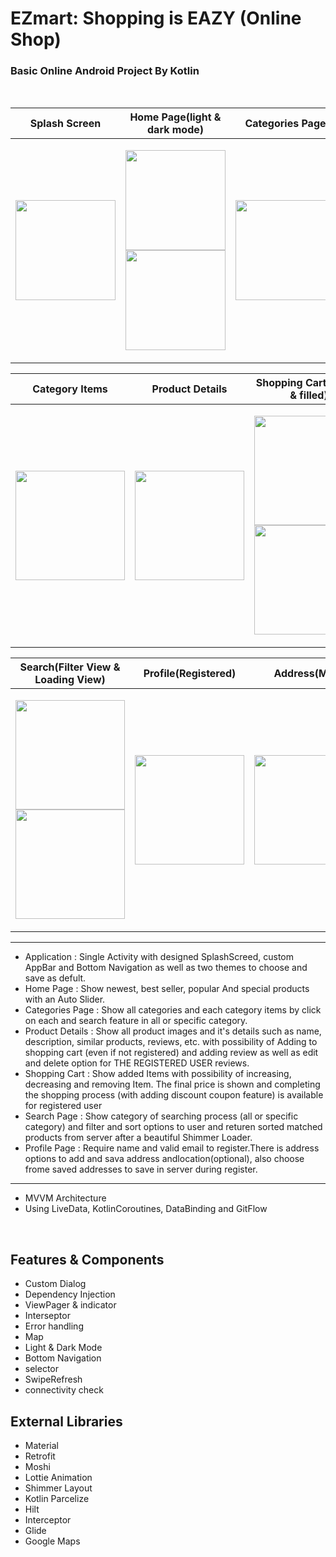 # EZmart: Shopping is EAZY (Online Shop)

### Basic Online Android Project By Kotlin 
<br>

| Splash Screen | Home Page(light & dark mode) | Categories Page |
|--|--|--|
|<p align="center"> <img src="https://user-images.githubusercontent.com/98989834/181878123-af8423d6-9c1b-4338-9e47-88019cfd4edd.jpg" width=160px> </p>| <p align="center"><img src="https://user-images.githubusercontent.com/98989834/181878195-52b6457f-8ddf-4f1c-ab2d-0d4e6c8ab97b.jpg" width=160px> <img src="https://user-images.githubusercontent.com/98989834/181878179-026d774f-a6f9-4268-aa2b-f16693a7d916.jpg" width=160px > </p> | <p align="center"><img src="https://user-images.githubusercontent.com/98989834/181878505-9d5edd28-9f18-415b-b1b4-ab4793202b6c.jpg" width=160px> </p>|

| Category Items | Product Details | Shopping Cart(Empty & filled) |
|--|--|--|
| <p align="center"> <img src="https://user-images.githubusercontent.com/98989834/181878733-d97e4b2c-e600-4e05-b3c7-8bff069dc477.jpg" width=175px> </p>| <p align="center"> <img src="https://user-images.githubusercontent.com/98989834/181878786-cade7b9e-881a-43ea-96dc-460f84e053a0.jpg" width=175px> </p>| <p align="center"> <img src="https://user-images.githubusercontent.com/98989834/181878818-40edd563-7b0f-4f43-ad6b-b3c4d2783ce1.jpg" width=175px> <img src="https://user-images.githubusercontent.com/98989834/181878824-93dbca1f-f0d1-4fe6-8bdc-775da11bdec4.jpg" width=175px> </p> |

| Search(Filter View & Loading View) | Profile(Registered) | Address(Map) |
|--|--|--|
| <p align="center"> <img src="https://user-images.githubusercontent.com/98989834/181879697-bc571be1-b974-4312-b10d-c0fef58b2cf9.jpg" width=175px> <img src="https://user-images.githubusercontent.com/98989834/181879716-dc79f208-fd6b-4eec-98ce-be2427b43884.jpg" width=175px></p>| <p align="center"> <img src="https://user-images.githubusercontent.com/98989834/181879760-08cde1b1-3027-4b99-a6e9-ac1f57a4f657.jpg" width=175px> </p>| <p align="center"> <img src="https://user-images.githubusercontent.com/98989834/181879810-95a06a05-cb41-4cdf-9090-7a77ece300ba.jpg" width=175px> </p> |
***
 - Application : Single Activity with designed SplashScreed, custom AppBar and Bottom Navigation as well as two themes to choose and save as defult.
 - Home Page :  Show newest, best seller, popular And special products with an Auto Slider.
 - Categories Page : Show all categories and each category items by click on each and search feature in all or specific category.
 - Product Details : Show all product images and it's details such as name, description, similar products, reviews, etc. with possibility of Adding to shopping cart (even if not registered) and adding review as well as edit and delete option for THE REGISTERED USER reviews.
 - Shopping Cart : Show added Items with possibility of increasing, decreasing and removing Item. The final price is shown and completing the shopping process (with adding discount coupon feature) is available for registered user
 - Search Page : Show category of searching process (all or specific category) and filter and sort options to user and returen sorted matched products from server after a beautiful Shimmer Loader.
 - Profile Page : Require name and valid email to register.There is address options to add and sava address andlocation(optional), also choose frome saved addresses to save in server during register.
***
 - MVVM Architecture
 - Using LiveData, KotlinCoroutines, DataBinding and GitFlow
<br>

 ## Features & Components
 - Custom Dialog
 - Dependency Injection
 - ViewPager & indicator
 - Interseptor
 - Error handling
 - Map
 - Light & Dark Mode
 - Bottom Navigation
 - selector
 - SwipeRefresh
 - connectivity check
 
 ## External Libraries
 - Material
 - Retrofit
 - Moshi
 - Lottie Animation
 - Shimmer Layout
 - Kotlin Parcelize
 - Hilt
 - Interceptor
 - Glide
 - Google Maps
